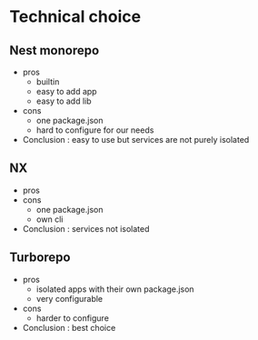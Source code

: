 # Technical choice

## Nest monorepo

- pros
  - builtin
  - easy to add app
  - easy to add lib
- cons
  - one package.json
  - hard to configure for our needs
- Conclusion : easy to use but services are not purely isolated

## NX

- pros
- cons
  - one package.json
  - own cli
- Conclusion : services not isolated

## Turborepo

- pros
  - isolated apps with their own package.json
  - very configurable
- cons
  - harder to configure
- Conclusion : best choice
